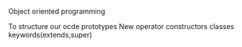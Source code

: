 Object oriented programming

To structure our ocde 
prototypes
New operator
constructors
classes
keywords(extends,super)